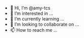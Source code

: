 - 👋 Hi, I’m @amy-tcs
- 👀 I’m interested in ...
- 🌱 I’m currently learning ...
- 💞️ I’m looking to collaborate on ...
- 📫 How to reach me ...

<!---
amy-tcs/amy-tcs is a ✨ special ✨ repository because its `README.md` (this file) appears on your GitHub profile.
You can click the Preview link to take a look at your changes.
--->
